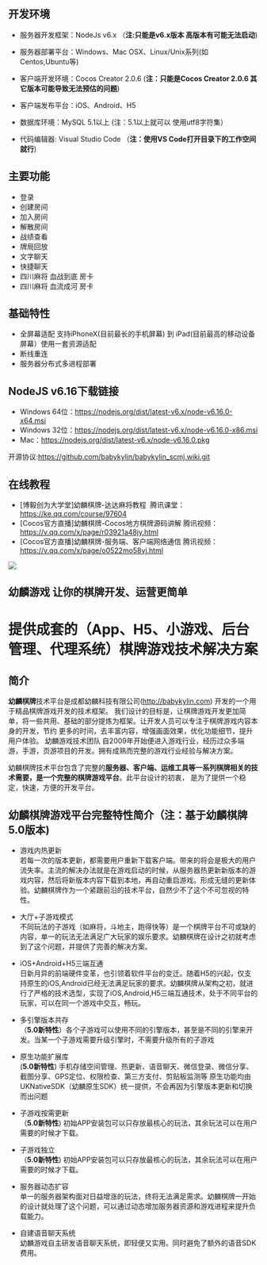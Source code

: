 **开发环境**
---
- 服务器开发框架：NodeJs v6.x （**注:只能是v6.x版本 高版本有可能无法启动**)

- 服务器部署平台：Windows、Mac OSX、Linux/Unix系列(如 Centos,Ubuntu等)

- 客户端开发环境：Cocos Creator 2.0.6 (**注：只能是Cocos Creator 2.0.6 其它版本可能导致无法预估的问题**)

- 客户端发布平台：iOS、Android、H5

- 数据库环境：MySQL 5.1以上 (注：5.1以上就可以 使用utf8字符集）

- 代码编辑器: Visual Studio Code （**注：使用VS Code打开目录下的工作空间就行**)


**主要功能**  
---
- 登录  
- 创建房间  
- 加入房间  
- 解散房间  
- 战绩查看  
- 牌局回放  
- 文字聊天  
- 快捷聊天  
- 四川麻将 血战到底 房卡  
- 四川麻将 血流成河 房卡  

**基础特性**
---
- 全屏幕适配 支持iPhoneX(目前最长的手机屏幕) 到 iPad(目前最高的移动设备屏幕）使用一套资源适配  
- 断线重连  
- 服务器分布式多进程部署  

**NodeJS v6.16下载链接**
---
- Windows 64位：https://nodejs.org/dist/latest-v6.x/node-v6.16.0-x64.msi  
- Windows 32位：https://nodejs.org/dist/latest-v6.x/node-v6.16.0-x86.msi  
- Mac：https://nodejs.org/dist/latest-v6.x/node-v6.16.0.pkg  

开源协议:<https://github.com/babykylin/babykylin_scmj.wiki.git>

在线教程
---
- [博毅创为大学堂]幼麟棋牌-达达麻将教程  腾讯课堂：https://ke.qq.com/course/97604  
- [Cocos官方直播]幼麟棋牌-Cocos地方棋牌源码讲解 腾讯视频：https://v.qq.com/x/page/r03921a48jy.html  
- [Cocos官方直播]幼麟棋牌-服务端、客户端网络通信 腾讯视频：https://v.qq.com/x/page/o0522mo58vj.html  

   
![](http://babykylin.com/bk.png)

幼麟游戏 让你的棋牌开发、运营更简单
---
提供成套的（App、H5、小游戏、后台管理、代理系统）棋牌游戏技术解决方案 
====

简介
---

  **幼麟棋牌**技术平台是成都幼麟科技有限公司(http://babykylin.com) 开发的一个用于精品棋牌游戏开发的技术框架。
我们设计的目标是，让棋牌游戏开发更加简单，将一些共用、基础的部分提炼为框架。让开发人员可以专注于棋牌游戏内容本身的开发，节约
更多的时间，去丰富内容，增强画面效果，优化功能细节，提升用户体验。
幼麟游戏技术团队 自2009年开始便进入游戏行业，经历过众多端游，手游，页游项目的开发。拥有成熟而完整的游戏行业经验与解决方案。

幼麟棋牌技术平台包含了完整的**服务器、客户端、运维工具等一系列棋牌相关的技术需要，是一个完整的棋牌游戏平台**。此平台设计的初衷，
是为了提供一个稳定，快速，方便的开发平台。

幼麟棋牌游戏平台完整特性简介（注：基于幼麟棋牌5.0版本)
---
- 游戏内热更新  
 若每一次的版本更新，都需要用户重新下载客户端。带来的将会是极大的用户流失率。主流的解决办法就是在游戏启动的时候，从服务器热更新新版本的游戏内容，然后将新版本内容下载到本地，再自动重启游戏。形成无缝的更新体验。幼麟棋牌作为一个紧跟前沿的技术平台，自然少不了这个不可忽视的特性。
  
- 大厅+子游戏模式  
 不同玩法的子游戏（如麻将，斗地主，跑得快等）是一个棋牌平台不可或缺的内容，单一的玩法无法满足广大玩家的娱乐要求。幼麟棋牌在设计之初就考虑到了这个问题，并提供了完善的解决方案。
  
- iOS+Android+H5三端互通  
 日新月异的前端硬件变革，也引领着软件平台的变迁。随着H5的兴起，仅支持原生的iOS,Android已经无法满足玩家的要求。幼麟棋牌从架构之初，就进行了严格的技术选型，实现了iOS,Android,H5三端互通技术，处于不同平台的玩家，可以在同一个游戏中交互，畅玩。
    
- 多引擎版本共存  
 （**5.0新特性**）各个子游戏可以使用不同的引擎版本，甚至是不同的引擎来开发。当某一个子游戏需要升级引擎时，不需要升级所有的子游戏
 
- 原生功能扩展库  
 (**5.0新特性**) 手机存储空间管理、热更新、语音聊天、微信登录、微信分享、截图分享、GPS定位、权限检查、第三方支付、剪贴板监测等 原生功能均由UKNativeSDK（幼麟原生SDK）统一提供，不会再因为引擎版本更新和切换而出问题
 
- 子游戏按需更新  
 （**5.0新特性**) 初始APP安装包可以只存放最核心的玩法，其余玩法可以在用户需要的时候才下载。
 
- 子游戏独立  
 （**5.0新特性**) 初始APP安装包可以只存放最核心的玩法，其余玩法可以在用户需要的时候才下载。
 
- 服务器动态扩容  
 单一的服务器架构面对日益增涨的玩法，终将无法满足需求。幼麟棋牌一开始的设计就处理了这个问题，可以通过动态增加服务器资源和游戏进程来提升负载能力。
  
- 自建语音聊天系统  
 幼麟游戏自主研发语音聊天系统，即轻便又实用。同时避免了额外的语音SDK费用。
